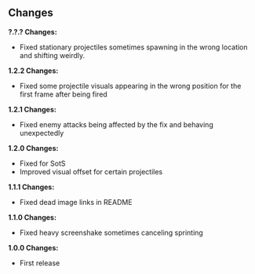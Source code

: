## Changes

**?.?.? Changes:**

* Fixed stationary projectiles sometimes spawning in the wrong location and shifting weirdly.

**1.2.2 Changes:**

* Fixed some projectile visuals appearing in the wrong position for the first frame after being fired

**1.2.1 Changes:**

* Fixed enemy attacks being affected by the fix and behaving unexpectedly

**1.2.0 Changes:**

* Fixed for SotS
* Improved visual offset for certain projectiles

**1.1.1 Changes:**

* Fixed dead image links in README

**1.1.0 Changes:**

* Fixed heavy screenshake sometimes canceling sprinting

**1.0.0 Changes:**

* First release